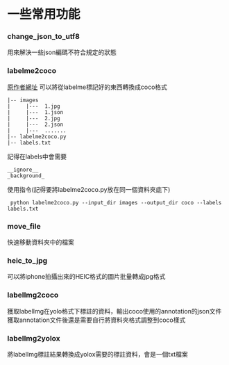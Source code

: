# 一些常用功能

### change_json_to_utf8
用來解決一些json編碼不符合規定的狀態

### labelme2coco
[原作者網址](https://www.cnblogs.com/gy77/p/15408027.html)
可以將從labelme標記好的東西轉換成coco格式

```
|-- images
|     |---  1.jpg
|     |---  1.json
|     |---  2.jpg
|     |---  2.json
|     |---  .......
|-- labelme2coco.py
|-- labels.txt
```

記得在labels中會需要
```
__ignore__
_background_
```

使用指令(記得要將labelme2coco.py放在同一個資料夾底下)
```commandline
 python labelme2coco.py --input_dir images --output_dir coco --labels labels.txt
```

### move_file
快速移動資料夾中的檔案

### heic_to_jpg
可以將iphone拍攝出來的HEIC格式的圖片批量轉成jpg格式

### labelImg2coco
獲取labelImg在yolo格式下標註的資料，輸出coco使用的annotation的json文件\
獲取annotation文件後還是需要自行將資料夾格式調整到coco樣式

### labelImg2yolox
將labelImg標註結果轉換成yolox需要的標註資料，會是一個txt檔案
